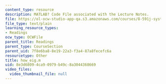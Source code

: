 ```yaml
---
content_type: resource
description: MATLAB? Code File associated with the Lecture Notes.
file: https://ol-ocw-studio-app-qa.s3.amazonaws.com/courses/8-591j-systems-biology-fall-2004/8e3d68094ca90979b49c8a3044368669_how_eig.m
file_type: text/plain
learning_resource_types:
- Readings
ocw_type: OCWFile
parent_title: Readings
parent_type: CourseSection
parent_uid: 7f8e6ba8-8e19-22a3-f3a4-87a8fecefc6a
resourcetype: Other
title: how_eig.m
uid: 8e3d6809-4ca9-0979-b49c-8a3044368669
video_files:
  video_thumbnail_file: null
---
```

